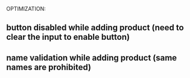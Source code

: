 OPTIMIZATION:
  ## button disabled while adding product (need to clear the input to enable button)
  ## name validation while adding product (same names are prohibited)
  